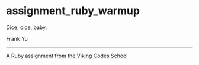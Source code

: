 assignment_ruby_warmup
======================

Dice, dice, baby.

Frank Yu
***

[A Ruby assignment from the Viking Codes School](http://www.vikingcodeschool.com)

